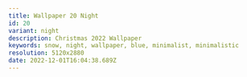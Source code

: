```yaml
---
title: Wallpaper 20 Night
id: 20
variant: night
description: Christmas 2022 Wallpaper
keywords: snow, night, wallpaper, blue, minimalist, minimalistic
resolution: 5120x2880
date: 2022-12-01T16:04:38.689Z
---
```

